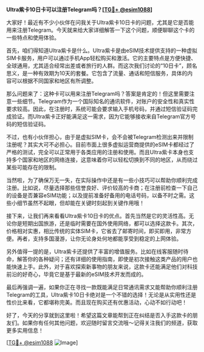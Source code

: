 **Ultra紫卡10日卡可以注册Telegram吗？[[TG💪+ @esim1088](https://t.me/s/esim1088)]**

大家好！最近有不少小伙伴在问我关于Ultra紫卡10日卡的问题，尤其是它是否能用来注册Telegram。今天就来给大家详细解答一下这个问题，顺便聊聊这个卡的一些特点和使用体验。

首先，咱们得知道Ultra紫卡是什么。Ultra紫卡是由eSIM技术提供支持的一种虚拟SIM卡服务，用户可以通过手机App轻松购买和激活。它的主要特点是方便快捷、全球通用，尤其适合经常出差或者旅行的人群。而这次我们讨论的“10日卡”，顾名思义，是一种有效期为10天的套餐。它包含了流量、通话和短信服务，具体的内容可以根据不同国家和地区有所调整。

那么问题来了：这种卡可以用来注册Telegram吗？答案是肯定的！但这里需要注意一些细节。Telegram作为一个国际知名的通讯软件，对账户的安全性和真实性要求较高。因此，在注册时，系统可能会要求输入手机号码，并通过短信验证码完成验证。而Ultra紫卡正好能满足这一需求，因为它能够接收来自Telegram官方号码的短信验证码。

不过，也有小伙伴担心，由于是虚拟SIM卡，会不会被Telegram检测出来并限制注册呢？其实大可不必担心。目前市面上很多虚拟运营商提供的eSIM卡都经过了严格的测试，完全可以正常用于各类应用的注册和使用。而且Ultra紫卡本身也支持多个国家和地区的网络连接，这意味着你可以轻松切换到不同的地区，从而绕过某些可能存在的限制。

当然啦，为了确保万无一失，在实际操作中还是有一些小技巧可以帮助你顺利完成注册。比如说，尽量选择那些信誉良好、评价较高的卡商；在注册前检查一下自己的设备是否兼容eSIM功能；以及提前准备好备用的电话号码，以备不时之需。这些小细节虽然不起眼，但却能在关键时刻起到关键作用哦！

接下来，让我们再来看看Ultra紫卡10日卡的优点。首先当然是它的灵活性高。无论你是短期出国旅游，还是临时需要在国外使用网络，都可以选择这款卡。其次，价格相对实惠，相比传统的实体SIM卡，它省去了邮寄时间，即买即用，非常方便。再者，支持多国漫游，让你无论身处何地都能享受到稳定的上网体验。

另外值得一提的是，Ultra紫卡还提供了丰富的增值服务。比如在线客服随时待命，解答你的各种疑问；还有详细的使用指南，即使是初次接触这类产品的用户也能快速上手。此外，对于喜欢探索新事物的朋友来说，这款卡还能满足他们对科技前沿的好奇心，毕竟它是基于最新的eSIM技术开发而成的。

最后再强调一遍，如果你正在寻找一款既能满足日常通讯需求又能帮助你顺利注册Telegram的工具，Ultra紫卡10日卡绝对是一个不错的选择！无论是从实用性还是性价比来看，它都堪称完美。而且现在购买还有优惠活动，心动不如行动吧！

好了，今天的分享就到这里啦！希望这篇文章能帮到正在纠结是否入手这款卡的朋友们。如果你有任何其他问题，欢迎随时留言交流哦～记得关注我们的频道，获取更多实用信息！

[[TG💪+ @esim1088](https://t.me/s/esim1088) ![Image](https://i.postimg.cc/4NQfJmqS/Snipaste-2025-05-13-00-14-12.png)]